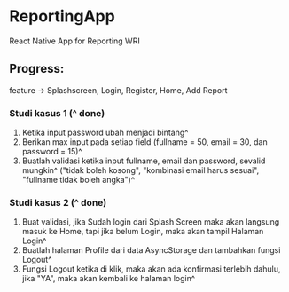 # ReportingApp
 React Native App for Reporting WRI

## Progress:
 feature -> Splashscreen, Login, Register, Home, Add Report

### Studi kasus 1 (^ done)
1. Ketika input password ubah menjadi bintang^
2. Berikan max input pada setiap field (fullname = 50, email = 30, dan password = 15)^
3. Buatlah validasi ketika input fullname, email dan password, sevalid mungkin^
("tidak boleh kosong", "kombinasi email harus sesuai", "fullname tidak boleh angka")^

### Studi kasus 2 (^ done)
1. Buat validasi, jika Sudah login dari Splash Screen maka akan langsung masuk ke
Home, tapi jika belum Login, maka akan tampil Halaman Login^
2. Buatlah halaman Profile dari data AsyncStorage dan tambahkan fungsi Logout^
3. Fungsi Logout ketika di klik, maka akan ada konfirmasi terlebih dahulu, jika "YA",
maka akan kembali ke halaman login^